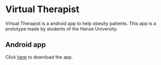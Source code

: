 # Virtual Therapist

Virtual Therapist is a android app to help obesity patients. This app is a prototype made by students of the Hanze University.

## Android app

Click [here](https://github.com/VirtualTherapist/virtualtherapist-app/raw/develop/app/app-release.apk) to download the app.